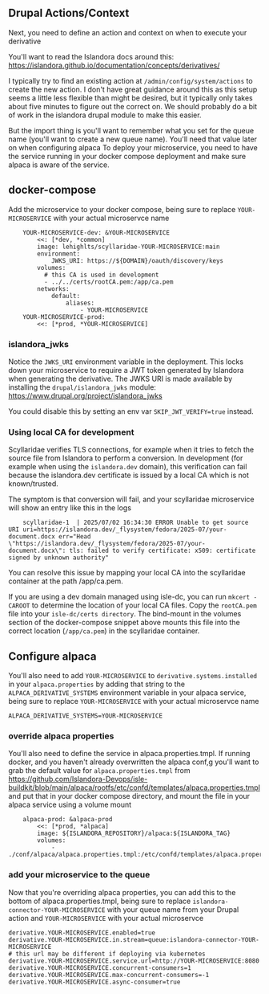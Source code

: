 ## Drupal Actions/Context

Next, you need to define an action and context on when to execute your derivative

You'll want to read the Islandora docs around this: https://islandora.github.io/documentation/concepts/derivatives/

I typically try to find an existing action at `/admin/config/system/actions` to create the new action. I don't have great guidance around this as this setup seems a little less flexible than might be desired, but it typically only takes about five minutes to figure out the correct on. We should probably do a bit of work in the islandora drupal module to make this easier.

But the import thing is you'll want to remember what you set for the queue name (you'll want to create a new queue name). You'll need that value later on when configuring alpaca
To deploy your microservice, you need to have the service running in your docker compose deployment and make sure alpaca is aware of the service.

## docker-compose

Add the microservice to your docker compose, being sure to replace `YOUR-MICROSERVICE` with your actual microservce name

```
    YOUR-MICROSERVICE-dev: &YOUR-MICROSERVICE
        <<: [*dev, *common]
        image: lehighlts/scyllaridae-YOUR-MICROSERVICE:main
        environment:
            JWKS_URI: https://${DOMAIN}/oauth/discovery/keys
        volumes:
          # this CA is used in development
          - ../../certs/rootCA.pem:/app/ca.pem
        networks:
            default:
                aliases:
                    - YOUR-MICROSERVICE
    YOUR-MICROSERVICE-prod:
        <<: [*prod, *YOUR-MICROSERVICE]
```

### islandora_jwks
Notice the `JWKS_URI` environment variable in the deployment. This locks down your microservice to require a JWT token generated by Islandora when generating the derivative. The JWKS URI is made available by installing the `drupal/islandora_jwks` module: https://www.drupal.org/project/islandora_jwks

You could disable this by setting an env var `SKIP_JWT_VERIFY=true` instead.

### Using local CA for development

Scyllaridae verifies TLS connections, for example when it tries to fetch the source file from Islandora to perform a conversion.  In development (for example when using the `islandora.dev` domain), this verification can fail because the islandora.dev certificate is issued by a local CA which is not known/trusted.

The symptom is that conversion will fail, and your scyllaridae microservice will show an entry like this in the logs

```
    scyllaridae-1  | 2025/07/02 16:34:30 ERROR Unable to get source URI uri=https://islandora.dev/_flysystem/fedora/2025-07/your-document.docx err="Head \"https://islandora.dev/_flysystem/fedora/2025-07/your-document.docx\": tls: failed to verify certificate: x509: certificate signed by unknown authority"
```

You can resolve this issue by mapping your local CA into the scyllaridae container at the path /app/ca.pem. 

If you are using a dev domain managed using isle-dc, you can run `mkcert -CAROOT` to determine the location of your local CA files.  Copy the `rootCA.pem` file into your `isle-dc/certs directory`.  The bind-mount in the volumes section of the docker-compose snippet above mounts this file into the correct location (`/app/ca.pem`) in the scyllaridae container.

## Configure alpaca

You'll also need to add `YOUR-MICROSERVICE` to `derivative.systems.installed` in your `alpaca.properties` by adding that string to the `ALPACA_DERIVATIVE_SYSTEMS` environment variable in your alpaca service, being sure to replace `YOUR-MICROSERVICE` with your actual microservce name

```
ALPACA_DERIVATIVE_SYSTEMS=YOUR-MICROSERVICE
```

### override alpaca properties

You'll also need to define the service in alpaca.properties.tmpl. If running docker, and you haven't already overwritten the alpaca conf,g you'll want to grab the default value for `alpaca.properties.tmpl` from https://github.com/Islandora-Devops/isle-buildkit/blob/main/alpaca/rootfs/etc/confd/templates/alpaca.properties.tmpl and put that in your docker compose directory, and mount the file in your alpaca service using a volume mount

```
    alpaca-prod: &alpaca-prod
        <<: [*prod, *alpaca]
        image: ${ISLANDORA_REPOSITORY}/alpaca:${ISLANDORA_TAG}
        volumes:
            - ./conf/alpaca/alpaca.properties.tmpl:/etc/confd/templates/alpaca.properties.tmpl:r
```

### add your microservice to the queue

Now that you're overriding alpaca properties, you can add this to the bottom of alpaca.properties.tmpl, being sure to replace `islandora-connector-YOUR-MICROSERVICE` with your queue name from your Drupal action and `YOUR-MICROSERVICE` with your actual microservce

```
derivative.YOUR-MICROSERVICE.enabled=true
derivative.YOUR-MICROSERVICE.in.stream=queue:islandora-connector-YOUR-MICROSERVICE
# this url may be different if deploying via kubernetes
derivative.YOUR-MICROSERVICE.service.url=http://YOUR-MICROSERVICE:8080
derivative.YOUR-MICROSERVICE.concurrent-consumers=1
derivative.YOUR-MICROSERVICE.max-concurrent-consumers=-1
derivative.YOUR-MICROSERVICE.async-consumer=true
```
